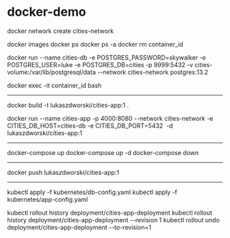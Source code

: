 # docker-demo

docker network create cities-network

docker images
docker ps
docker ps -a
docker rm container_id

docker run --name cities-db -e POSTGRES_PASSWORD=skywalker -e POSTGRES_USER=luke -e POSTGRES_DB=cities -p 9999:5432 -v cities-volume:/var/lib/postgresql/data --network cities-network postgres:13.2

docker exec -it container_id bash

-----

docker build -t lukaszdworski/cities-app:1 .

docker run --name cities-app -p 4000:8080 --network cities-network -e CITIES_DB_HOST=cities-db -e CITIES_DB_PORT=5432  -d lukaszdworski/cities-app:1

-----

docker-compose up
docker-compose up -d
docker-compose down

----

docker push lukaszdworski/cities-app:1

----

kubectl apply -f kubernetes/db-config.yaml
kubectl apply -f kubernetes/app-config.yaml

kubectl rollout history deployment/cities-app-deployment
kubectl rollout history deployment/cities-app-deployment --revision 1
kubectl rollout undo deployment/cities-app-deployment --to-revision=1
